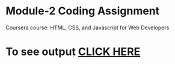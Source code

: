 

# Module-2 Coding Assignment

Coursera course: HTML, CSS, and Javascript for Web Developers

# To see output [CLICK HERE](https://github.com/yamity/HTML-CSS-and-Javascript/module-2/index.html)

